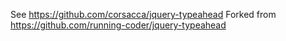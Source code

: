 See https://github.com/corsacca/jquery-typeahead
Forked from https://github.com/running-coder/jquery-typeahead
